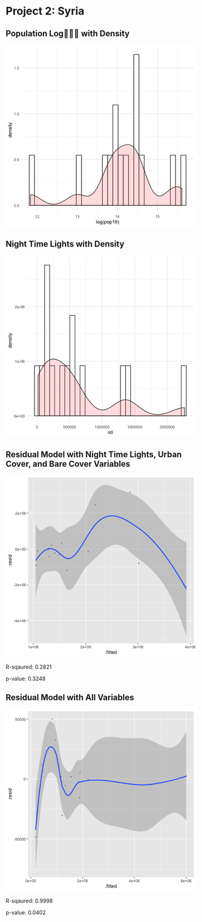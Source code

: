 # Project 2: Syria

## Population Log ًًًwith Density
![](poplog_with_density.png)

## Night Time Lights with Density
![](ntl_with_density.png)

## Residual Model with Night Time Lights, Urban Cover, and Bare Cover Variables
![](residual_ntl_dst100_dst200.png)

R-sqaured: 0.2821

p-value: 0.3248

## Residual Model with All Variables 

![](residual_allvariables.png)

R-sqaured: 0.9998

p-value: 0.0402
